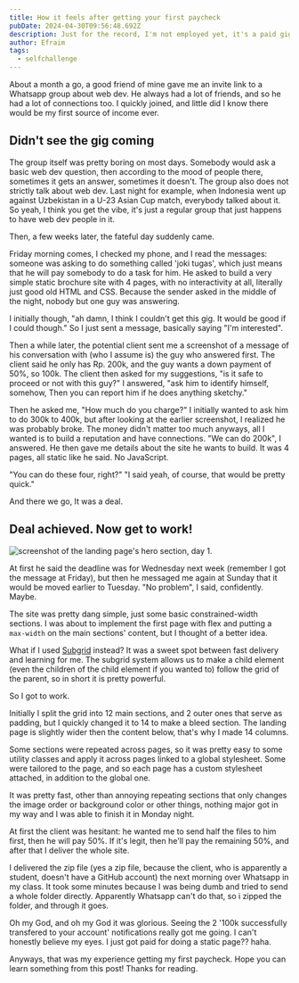 ```yaml
---
title: How it feels after getting your first paycheck
pubDate: 2024-04-30T09:56:48.692Z
description: Just for the record, I'm not employed yet, it's a paid gig
author: Efraim
tags:
  - selfchallenge
---
```

About a month a go, a good friend of mine gave me an invite link to a Whatsapp group about web dev. He always had a lot of friends, and so he had a lot of connections too. I quickly joined, and little did I know there would be my first source of income ever.

## Didn't see the gig coming

The group itself was pretty boring on most days. Somebody would ask a basic web dev question, then according to the mood of people there, sometimes it gets an answer, sometimes it doesn't. The group also does not strictly talk about web dev. Last night for example, when Indonesia went up against Uzbekistan in a U-23 Asian Cup match, everybody talked about it. So yeah, I think you get the vibe, it's just a regular group that just happens to have web dev people in it.

Then, a few weeks later, the fateful day suddenly came.

Friday morning comes, I checked my phone, and I read the messages: someone was asking to do something called 'joki tugas', which just means that he will pay somebody to do a task for him. He asked to build a very simple static brochure site with 4 pages, with no interactivity at all, literally just good old HTML and CSS. Because the sender asked in the middle of the night, nobody but one guy was answering.

I initially though, "ah damn, I think I couldn't get this gig. It would be good if I could though." So I just sent a message, basically saying "I'm interested".

Then a while later, the potential client sent me a screenshot of a message of his conversation with (who I assume is) the guy who answered first. The client said he only has Rp. 200k, and the guy wants a down payment of 50%, so 100k. The client then asked for my suggestions, "is it safe to proceed or not with this guy?" I answered, "ask him to identify himself, somehow, Then you can report him if he does anything sketchy."

Then he asked me, "How much do you charge?" I initially wanted to ask him to do 300k to 400k, but after looking at the earlier screenshot, I realized he was probably broke. The money didn't matter too much anyways, all I wanted is to build a reputation and have connections. "We can do 200k", I answered. He then gave me details about the site he wants to build. It was 4 pages, all static like he said. No JavaScript.

"You can do these four, right?" "I said yeah, of course, that would be pretty quick."

And there we go, It was a deal.

## Deal achieved. Now get to work!

![screenshot of the landing page's hero section, day 1.](/assets/uploads/niagahoster.png "screenshot of the landing page's hero section, day 1.")

At first he said the deadline was for Wednesday next week (remember I got the message at Friday), but then he messaged me again at Sunday that it would be moved earlier to Tuesday. "No problem", I said, confidently. Maybe.

The site was pretty dang simple, just some basic constrained-width sections. I was about to implement the first page with flex and putting a `max-width` on the main sections' content, but I thought of a better idea.

What if I used [Subgrid](https://developer.mozilla.org/en-US/docs/Web/CSS/CSS_grid_layout/Subgrid) instead? It was a sweet spot between fast delivery and learning for me. The subgrid system allows us to make a child element (even the children of the child element if you wanted to) follow the grid of the parent, so in short it is pretty powerful.

So I got to work.

Initially I split the grid into 12 main sections, and 2 outer ones that serve as padding, but I quickly changed it to 14 to make a bleed section. The landing page is slightly wider then the content below, that's why I made 14 columns.

Some sections were repeated across pages, so it was pretty easy to some utility classes and apply it across pages linked to a global stylesheet. Some were tailored to the page, and so each page has a custom stylesheet attached, in addition to the global one.

It was pretty fast, other than annoying repeating sections that only changes the image order or background color or other things, nothing major got in my way and I was able to finish it in Monday night.

At first the client was hesitant: he wanted me to send half the files to him first, then he will pay 50%. If it's legit, then he'll pay the remaining 50%, and after that I deliver the whole site.

I delivered the zip file (yes a zip file, because the client, who is apparently a student, doesn't have a GitHub account) the next morning over Whatsapp in my class. It took some minutes because I was being dumb and tried to send a whole folder directly. Apparently Whatsapp can't do that, so i zipped the folder, and through it goes.

Oh my God, and oh my God it was glorious. Seeing the 2 '100k successfully transfered to your account' notifications really got me going. I can't honestly believe my eyes. I just got paid for doing a static page?? haha.

Anyways, that was my experience getting my first paycheck. Hope you can learn something from this post! Thanks for reading.